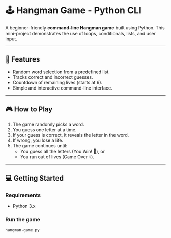 # 🕹️ Hangman Game - Python CLI

A beginner-friendly **command-line Hangman game** built using Python. This mini-project demonstrates the use of loops, conditionals, lists, and user input.

---

## 🚀 Features

- Random word selection from a predefined list.
- Tracks correct and incorrect guesses.
- Countdown of remaining lives (starts at 6).
- Simple and interactive command-line interface.

---

## 🎮 How to Play

1. The game randomly picks a word.
2. You guess one letter at a time.
3. If your guess is correct, it reveals the letter in the word.
4. If wrong, you lose a life.
5. The game continues until:
   - You guess all the letters (You Win! 🎉), or
   - You run out of lives (Game Over 💀).

---

## 💻 Getting Started

### Requirements
- Python 3.x

### Run the game
```bash
hangman-game.py
